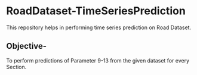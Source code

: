 # RoadDataset-TimeSeriesPrediction
This repository helps in performing time series prediction on Road Dataset.

## Objective-
To perform predictions of Parameter 9-13 from the given dataset for every Section.
